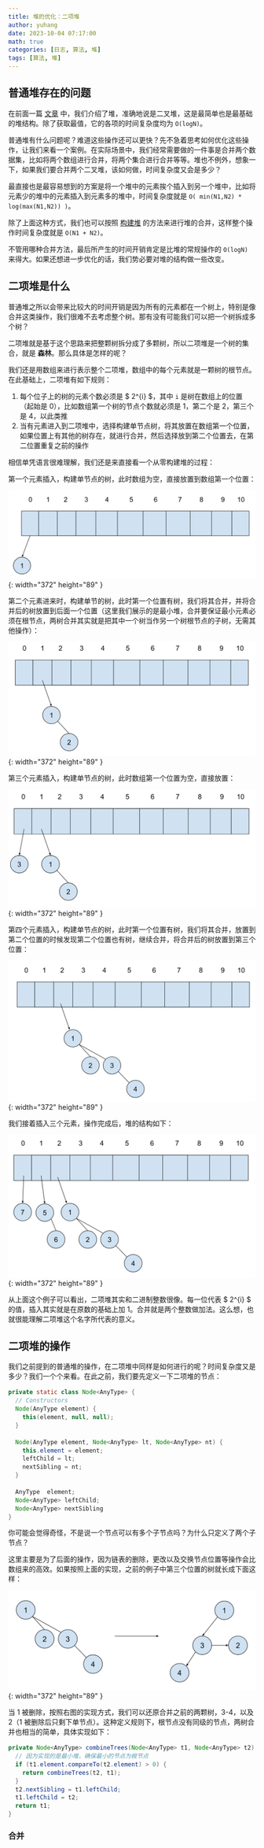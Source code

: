 ```yaml
---
title: 堆的优化：二项堆
author: yuhang
date: 2023-10-04 07:17:00
math: true
categories: [日志, 算法, 堆]
tags: [算法, 堆]
---
```


## 普通堆存在的问题

在前面一篇 [文章](https://peteryuhang.github.io/posts/%E5%A0%86%E7%9A%84%E5%9F%BA%E6%9C%AC%E6%A6%82%E5%BF%B5%E5%92%8C%E6%93%8D%E4%BD%9C/) 中，我们介绍了堆，准确地说是二叉堆，这是最简单也是最基础的堆结构。除了获取最值，它的各项的时间复杂度均为 `O(logN)`。

普通堆有什么问题呢？难道这些操作还可以更快？先不急着思考如何优化这些操作，让我们来看一个案例。在实际场景中，我们经常需要做的一件事是合并两个数据集，比如将两个数组进行合并，将两个集合进行合并等等。堆也不例外，想象一下，如果我们要合并两个二叉堆，该如何做，时间复杂度又会是多少？

最直接也是最容易想到的方案是将一个堆中的元素挨个插入到另一个堆中，比如将元素少的堆中的元素插入到元素多的堆中，时间复杂度就是 `O( min(N1,N2) * log(max(N1,N2)) )`。

除了上面这种方式，我们也可以按照 [构建堆](https://peteryuhang.github.io/posts/%E5%A0%86%E7%9A%84%E5%9F%BA%E6%9C%AC%E6%A6%82%E5%BF%B5%E5%92%8C%E6%93%8D%E4%BD%9C/#%E6%9E%84%E5%BB%BA%E5%A0%86) 的方法来进行堆的合并，这样整个操作时间复杂度就是 `O(N1 + N2)`。

不管用哪种合并方法，最后所产生的时间开销肯定是比堆的常规操作的 `O(logN)` 来得大。如果还想进一步优化的话，我们势必要对堆的结构做一些改变。

## 二项堆是什么

普通堆之所以会带来比较大的时间开销是因为所有的元素都在一个树上，特别是像合并这类操作，我们很难不去考虑整个树。那有没有可能我们可以把一个树拆成多个树？

二项堆就是基于这个思路来把整颗树拆分成了多颗树，所以二项堆是一个树的集合，就是 **森林**。那么具体是怎样的呢？

我们还是用数组来进行表示整个二项堆，数组中的每个元素就是一颗树的根节点。在此基础上，二项堆有如下规则：

1. 每个位子上的树的元素个数必须是 $ 2^{i} $，其中 `i` 是树在数组上的位置（起始是 0），比如数组第一个树的节点个数就必须是 1，第二个是 2，第三个是 4，以此类推
2. 当有元素进入到二项堆中，选择构建单节点树，将其放置在数组第一个位置，如果位置上有其他的树存在，就进行合并，然后选择放到第二个位置去，在第二位置重复之前的操作

相信单凭语言很难理解，我们还是来直接看一个从零构建堆的过程：

第一个元素插入，构建单节点的树，此时数组为空，直接放置到数组第一个位置：

![](/assets/images/%E4%BA%8C%E9%A1%B9%E5%A0%86_1.png){: width="372" height="89" }

第二个元素进来时，构建单节的树，此时第一个位置有树，我们将其合并，并将合并后的树放置到后面一个位置（这里我们展示的是最小堆，合并要保证最小元素必须在根节点，两树合并其实就是把其中一个树当作另一个树根节点的子树，无需其他操作）：

![](/assets/images/%E4%BA%8C%E9%A1%B9%E5%A0%86_2.png){: width="372" height="89" }

第三个元素插入，构建单节点的树，此时数组第一个位置为空，直接放置：

![](/assets/images/%E4%BA%8C%E9%A1%B9%E5%A0%86_3.png){: width="372" height="89" }

第四个元素插入，构建单节点的树，此时第一个位置有树，我们将其合并，放置到第二个位置的时候发现第二个位置也有树，继续合并，将合并后的树放置到第三个位置：

![](/assets/images/%E4%BA%8C%E9%A1%B9%E5%A0%86_4.png){: width="372" height="89" }

我们接着插入三个元素，操作完成后，堆的结构如下：

![](/assets/images/%E4%BA%8C%E9%A1%B9%E5%A0%86_5.png){: width="372" height="89" }

从上面这个例子可以看出，二项堆其实和二进制整数很像。每一位代表 $ 2^{i} $ 的值，插入其实就是在原数的基础上加 1。合并就是两个整数做加法。这么想，也就很能理解二项堆这个名字所代表的意义。

## 二项堆的操作

我们之前提到的普通堆的操作，在二项堆中同样是如何进行的呢？时间复杂度又是多少？我们一个个来看。在此之前，我们要先定义一下二项堆的节点：

```java
private static class Node<AnyType> {
  // Constructors
  Node(AnyType element) {
    this(element, null, null);
  }

  Node(AnyType element, Node<AnyType> lt, Node<AnyType> nt) {
    this.element = element;
    leftChild = lt;
    nextSibling = nt;
  }

  AnyType  element;
  Node<AnyType> leftChild;
  Node<AnyType> nextSibling
}
```

你可能会觉得奇怪，不是说一个节点可以有多个子节点吗？为什么只定义了两个子节点？

这里主要是为了后面的操作，因为链表的删除，更改以及交换节点位置等操作会比数组来的高效。如果按照上面的实现，之前的例子中第三个位置的树就长成下面这样：

![](/assets/images/%E4%BA%8C%E9%A1%B9%E5%A0%86_%E9%93%BE%E8%A1%A8%E8%A1%A8%E7%A4%BA.png){: width="372" height="89" }

当 1 被删除，按照右图的实现方式，我们可以还原合并之前的两颗树，3-4，以及 2（1 被删除后只剩下单节点）。这种定义规则下，根节点没有同级的节点，两树合并也相当的简单，具体实现如下：

```java
private Node<AnyType> combineTrees(Node<AnyType> t1, Node<AnyType> t2) {
  // 因为实现的是最小堆，确保最小的节点为根节点
  if (t1.element.compareTo(t2.element) > 0) {
    return combineTrees(t2, t1);
  }
  t2.nextSibling = t1.leftChild;
  t1.leftChild = t2;
  return t1;
}
```

### 合并

